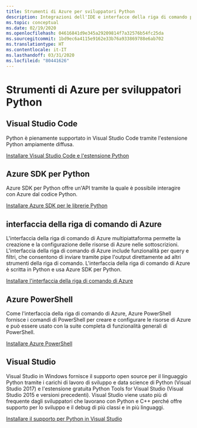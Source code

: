 ```yaml
---
title: Strumenti di Azure per sviluppatori Python
description: Integrazioni dell'IDE e interfacce della riga di comando per gli sviluppatori Python in Azure.
ms.topic: conceptual
ms.date: 02/19/2020
ms.openlocfilehash: 04616841d9e345a29209814f7a32576b54fc25da
ms.sourcegitcommit: 1bd9ec6a4115e9162e33b76a933869788e6ab702
ms.translationtype: HT
ms.contentlocale: it-IT
ms.lasthandoff: 03/31/2020
ms.locfileid: "80441626"
---
```

# <a name="azure-tools-for-python-developers"></a>Strumenti di Azure per sviluppatori Python

## <a name="visual-studio-code"></a>Visual Studio Code

Python è pienamente supportato in Visual Studio Code tramite l'estensione Python ampiamente diffusa.

[Installare Visual Studio Code e l'estensione Python](https://code.visualstudio.com/docs/languages/python)

## <a name="azure-sdk-for-python"></a>Azure SDK per Python

Azure SDK per Python offre un'API tramite la quale è possibile interagire con Azure dal codice Python.

[Installare Azure SDK per le librerie Python](azure-sdk-install.md)

## <a name="azure-command-line-interface-cli"></a>interfaccia della riga di comando di Azure

L'interfaccia della riga di comando di Azure multipiattaforma permette la creazione e la configurazione delle risorse di Azure nelle sottoscrizioni. L'interfaccia della riga di comando di Azure include funzionalità per query e filtri, che consentono di inviare tramite pipe l'output direttamente ad altri strumenti della riga di comando. L'interfaccia della riga di comando di Azure è scritta in Python e usa Azure SDK per Python.

[Installare l'interfaccia della riga di comando di Azure](/cli/azure/install-azure-cli)

## <a name="azure-powershell"></a>Azure PowerShell

Come l'interfaccia della riga di comando di Azure, Azure PowerShell fornisce i comandi di PowerShell per creare e configurare le risorse di Azure e può essere usato con la suite completa di funzionalità generali di PowerShell.

[Installare Azure PowerShell](/powershell/azure/install-az-ps)

## <a name="visual-studio"></a>Visual Studio

Visual Studio in Windows fornisce il supporto open source per il linguaggio Python tramite i carichi di lavoro di sviluppo e data science di Python (Visual Studio 2017) e l'estensione gratuita Python Tools for Visual Studio (Visual Studio 2015 e versioni precedenti). Visual Studio viene usato più di frequente dagli sviluppatori che lavorano con Python e C++ perché offre supporto per lo sviluppo e il debug di più classi e in più linguaggi.

[Installare il supporto per Python in Visual Studio](https://docs.microsoft.com/visualstudio/python/installation)


